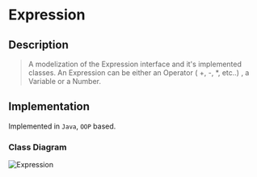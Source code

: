 # Expression
## Description
> A modelization of the Expression interface and it's implemented classes. An Expression can be either an Operator ( +, -, *, etc..) , a Variable or a Number. 

## Implementation
Implemented in `Java`, `OOP` based.
### Class Diagram
![Expression](https://user-images.githubusercontent.com/64191302/87484449-d7433780-c63e-11ea-800b-f522d006749d.gif)
